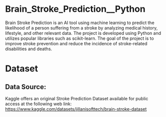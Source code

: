 # Brain_Stroke_Prediction__Python
Brain Stroke Prediction is an AI tool using machine learning to predict the likelihood of a person suffering from a stroke by analyzing medical history, lifestyle, and other relevant data. 
The project is developed using Python and utilizes popular libraries such as scikit-learn. The goal of the project is to improve stroke prevention and reduce the incidence of stroke-related disabilities and deaths.

# Dataset
## Data Source: 
Kaggle offers an original Stroke Prediction Dataset available for public access at the following web link: https://www.kaggle.com/datasets/jillanisofttech/brain-stroke-dataset
